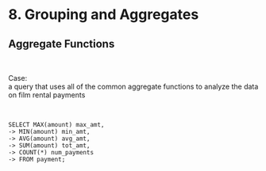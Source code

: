 # 8. Grouping and Aggregates

## Aggregate Functions

<br/>

Case: <br/>
a query that uses all of the common aggregate functions to analyze the data on film rental payments

<br/>

```
SELECT MAX(amount) max_amt,
-> MIN(amount) min_amt,
-> AVG(amount) avg_amt,
-> SUM(amount) tot_amt,
-> COUNT(*) num_payments
-> FROM payment;
```